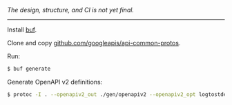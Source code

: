 _The design, structure, and CI is not yet final._

----

Install [buf](https://docs.buf.build/).

Clone and copy [github.com/googleapis/api-common-protos](https://github.com/googleapis/api-common-protos).

Run:
```bash
$ buf generate
```

Generate OpenAPI v2 definitions:
```bash
$ protoc -I . --openapiv2_out ./gen/openapiv2 --openapiv2_opt logtostderr=true echo/v1/echo.proto
```
